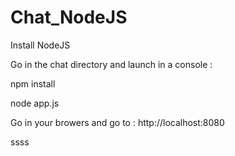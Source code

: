 # Chat_NodeJS

Install NodeJS

Go in the chat directory and launch in a console :

npm install

node app.js

Go in your browers and go to :
http://localhost:8080

ssss
